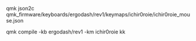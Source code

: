 
qmk json2c qmk_firmware/keyboards/ergodash/rev1/keymaps/ichir0roie/ichir0roie_mouse.json

qmk compile -kb ergodash/rev1 -km ichir0roie
kk